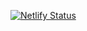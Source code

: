[![Netlify Status](https://api.netlify.com/api/v1/badges/28937fed-b5c7-4b6e-9840-f45feffbd982/deploy-status)](https://app.netlify.com/sites/bright-gaufre-92329f/deploys)